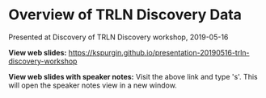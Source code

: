 # Overview of TRLN Discovery Data
Presented at Discovery of TRLN Discovery workshop, 2019-05-16

**View web slides:** https://kspurgin.github.io/presentation-20190516-trln-discovery-workshop

**View web slides with speaker notes:** Visit the above link and type 's'. This will open the speaker notes view in a new window.
